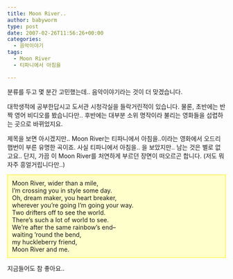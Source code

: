 ```yaml
---
title: Moon River..
author: babyworm
type: post
date: 2007-02-26T11:56:26+00:00
categories:
  - 음악이야기
tags:
  - Moon River
  - 티파니에서 아침을

---
```

분류를 두고 몇 분간 고민했는데.. 음악이야기라는 것이 더 맞겠습니다. 

대학생적에 공부한답시고 도서관 시청각실을 들락거린적이 있습니다. 물론, 초반에는 반짝 영어 비디오를 봤습니다만.. 후반에는 대부분 소위 명작이라 불리는 영화들을 섭렵하는 곳으로 바뀌었지요.

제목을 보면 아시겠지만.. Moon River는 티파니에서 아침을..이라는 영화에서 오드리 햅번이 부른 유명한 곡이죠. 사실 티파니에서 아침을.. 을 보았지만.. 남는 것은 별로 없고요.. 단지, 가끔 이 Moon River를 처연하게 부르던 장면이 떠오르곤 합니다. (저도 뭐 자주 흥얼거립니다만..)

<DIV style="BORDER-RIGHT: #fff200 1px solid; PADDING-RIGHT: 10px; BORDER-TOP: #fff200 1px solid; PADDING-LEFT: 10px; PADDING-BOTTOM: 10px; BORDER-LEFT: #fff200 1px solid; PADDING-TOP: 10px; BORDER-BOTTOM: #fff200 1px solid; BACKGROUND-COLOR: #ffffcc">
  Moon River, wider than a mile, <br />I’m crossing you in style some day. <br />Oh, dream maker, you heart breaker, <br />wherever you’re going I’m going your way. <br />Two drifters off to see the world. <br />There’s such a lot of world to see. <br />We’re after the same rainbow’s end– <br />waiting ’round the bend, <br />my huckleberry friend, <br />Moon River and me.
</DIV>

지금들어도 참 좋아요..

 
